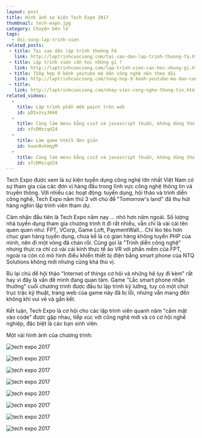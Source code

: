 ```yaml
---
layout: post
title: Hình ảnh sự kiện Tech Expo 2017
thumbnail: tech-expo.jpg
category: Chuyện bên lề
tags:
  - doi-song-lap-trinh-vien
related_posts:
 - title: Tại sao dân lập trình thường FA
   link: http://laptrinhcuocsong.com/tai-sao-dan-lap-trinh-thuong-fa.html
 - title: Lập trình viên cần học những gì ?
   link: http://laptrinhcuocsong.com/lap-trinh-vien-can-hoc-nhung-gi.html
 - title: Tổng hợp 9 kênh youtube mà dân công nghệ nên theo dõi
   link: http://laptrinhcuocsong.com/tong-hop-9-kenh-youtube-ma-dan-cong-nghe-nen-theo-doi.html
 - title:
   link: http://laptrinhcuocsong.com/nhay-viec-cong-nghe-thong-tin.html
related_videos:
  -
    title: Lập trình phần mềm paint trên web
    id: pDSxzvyJ6k8
  -
    title: Cùng làm menu bằng css3 và javascript thuần, không dùng thư viện
    id: xfcDMzcqdZ4
  -
    title: Làm game html5 đơn giản
    id: kuwn8vkmqyM
  -
    title: Cùng làm menu bằng css3 và javascript thuần, không dùng thư viện
    id: xfcDMzcqdZ4
---
```


Tech Expo được xem là sự kiện tuyển dụng công nghệ lớn nhất Việt Nam có sự tham gia của các đơn vị hàng đầu trong lĩnh vực công nghệ thông tin và truyền thông. Với nhiều các hoạt động: tuyển dụng, hội thảo và trình diễn công nghệ, Tech Expo năm thứ 3 với chủ đề "Tomorrow's land" đã thu hút hàng nghìn lập trình viên tham dự.

Cảm nhận đầu tiên là Tech Expo năm nay ... nhỏ hơn năm ngoái. Số lượng nhà tuyển dụng tham gia chương trình ít đi rất nhiều, vẫn chỉ là vài cái tên quen quen như: FPT, VCorp, Game Loft, PaymentWall... Chỉ lèo tèo hơn chục gian hàng tuyển dụng, chưa kể là có gian hàng không tuyển PHP của mình, nên đi một vòng đã chán rồi. Cũng gọi là "Trình diễn công nghệ" nhưng thực ra chỉ có vài cái kính thực tế ảo VR với phần mềm của FPT, ngoài ra còn có mô hình điều khiển thiết bị điện bằng smart phone của NTQ Solutions không mới nhưng cũng khá thú vị.

Bù lại chủ đề hội thảo "Internet of things cơ hội và những hệ lụy đi kèm" rất hay vì đây là vấn đề mình đang quan tâm. Game "Lắc smart phone nhận thưởng" cuối chương trình được đầu tư lập trình kỹ lưỡng, tuy có một chút trục trặc kỹ thuật, trang web của game này đã bị lỗi, nhưng vẫn mang đến không khí vui vẻ và gắn kết.

Kết luận, Tech Expo là cơ hội cho các lập trình viên quanh năm "cắm mặt vào code" được gặp nhau, tiếp xúc với công nghệ mới và có cơ hội nghề nghiệp, đặc biệt là các bạn sinh viên.

Một vài hình ảnh của chương trình:

![tech expo 2017](images/tech-expo-1.jpg)

![tech expo 2017](images/tech-expo-2.jpg)

![tech expo 2017](images/tech-expo-3.jpg)

![tech expo 2017](images/tech-expo-4.jpg)

![tech expo 2017](images/tech-expo-5.jpg)

![tech expo 2017](images/tech-expo-6.jpg)

![tech expo 2017](images/tech-expo-7.jpg)

![tech expo 2017](images/tech-expo-8.jpg)
